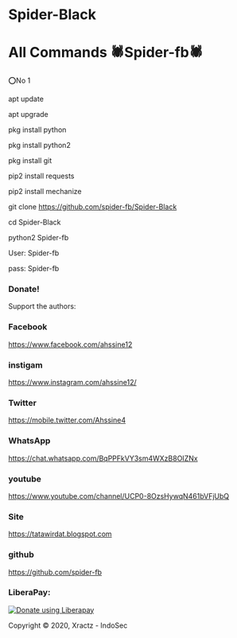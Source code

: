 # Spider-Black
# All Commands 🕷️Spider-fb🕷️

⭕No 1

apt update

apt upgrade

pkg install python

pkg install python2

pkg install git

pip2 install requests

pip2 install mechanize

git clone https://github.com/spider-fb/Spider-Black

cd Spider-Black

python2 Spider-fb

User: Spider-fb

pass: Spider-fb

### Donate!

Support the authors:

### Facebook

https://www.facebook.com/ahssine12

### instigam

https://www.instagram.com/ahssine12/

### Twitter

https://mobile.twitter.com/Ahssine4

### WhatsApp

https://chat.whatsapp.com/BqPPFkVY3sm4WXzB8OIZNx

### youtube

https://www.youtube.com/channel/UCP0-8OzsHywqN461bVFjUbQ

### Site

https://tatawirdat.blogspot.com

### github

https://github.com/spider-fb

### LiberaPay:

<noscript><a href="https://liberapay.com/ahssine12/donate"><img alt="Donate using Liberapay" src="https://liberapay.com/assets/widgets/donate.svg"></a></noscript>

Copyright © 2020, Xractz - IndoSec
